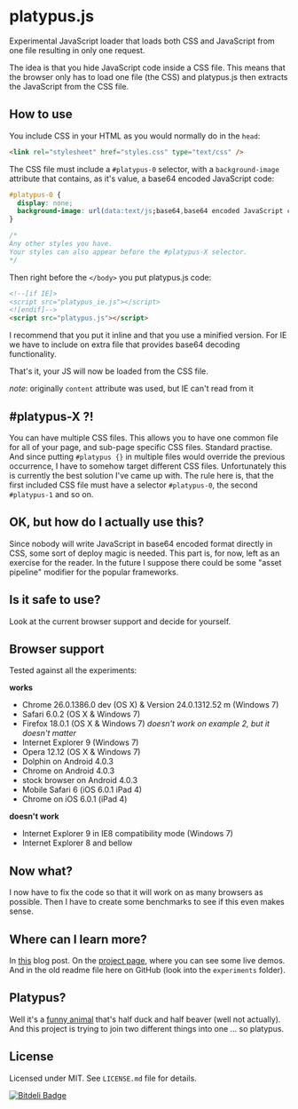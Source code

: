 # platypus.js

Experimental JavaScript loader that loads both CSS and JavaScript from one file resulting in only one request.

The idea is that you hide JavaScript code inside a CSS file. This means that the browser only has to load one file (the CSS) and platypus.js then extracts the JavaScript from the CSS file.

## How to use

You include CSS in your HTML as you would normally do in the `head`:

```html
<link rel="stylesheet" href="styles.css" type="text/css" />
```
The CSS file must include a `#platypus-0` selector, with a `background-image` attribute that contains, as it's value, a base64 encoded JavaScript code:

```css
#platypus-0 {
  display: none;
  background-image: url(data:text/js;base64,base64 encoded JavaScript code);
}

/*
Any other styles you have.
Your styles can also appear before the #platypus-X selector.
*/
```

Then right before the `</body>` you put platypus.js code:

```html
<!--[if IE]>
<script src="platypus_ie.js"></script>
<![endif]-->
<script src="platypus.js"></script>
```

I recommend that you put it inline and that you use a minified version. For IE we have to include on extra file that provides base64 decoding functionality.

That's it, your JS will now be loaded from the CSS file.

*note*: originally `content` attribute was used, but IE can't read from it

## #platypus-X ?!
You can have multiple CSS files. This allows you to have one common file for all of your page, and sub-page specific CSS files. Standard practise.
And since putting `#platypus {}` in multiple files would override the previous occurrence, I have to somehow target different CSS files. Unfortunately this is currently the best solution I've came up with.
The rule here is, that the first included CSS file must have a selector `#platypus-0`, the second `#platypus-1` and so on.

## OK, but how do I actually use this?
Since nobody will write JavaScript in base64 encoded format directly in CSS, some sort of deploy magic is needed. This part is, for now, left as an exercise for the reader. In the future I suppose there could be some "asset pipeline" modifier for the popular frameworks.

## Is it safe to use?
Look at the current browser support and decide for yourself.

## Browser support
Tested against all the experiments:

**works**
- Chrome 26.0.1386.0 dev (OS X) & Version 24.0.1312.52 m (Windows 7)
- Safari 6.0.2 (OS X & Windows 7)
- Firefox 18.0.1 (OS X & Windows 7) *doesn't work on example 2, but it doesn't matter*
- Internet Explorer 9 (Windows 7)
- Opera 12.12 (OS X & Windows 7)
- Dolphin on Android 4.0.3
- Chrome on Android 4.0.3
- stock browser on Android 4.0.3
- Mobile Safari 6 (iOS 6.0.1 iPad 4)
- Chrome on iOS 6.0.1 (iPad 4)

**doesn't work**
- Internet Explorer 9 in IE8 compatibility mode (Windows 7)
- Internet Explorer 8 and bellow

## Now what?
I now have to fix the code so that it will work on as many browsers as possible. Then I have to create some benchmarks to see if this even makes sense.

## Where can I learn more?
In [this](http://hancic.info/load-javascript-and-css-with-one-request) blog post. On the [project page](http://janhancic.github.com/platypus.js/), where you can see some live demos. And in the old readme file here on GitHub (look into the `experiments` folder).

## Platypus?
Well it's a [funny animal](http://en.wikipedia.org/wiki/Platypus) that's half duck and half beaver (well not actually). And this project is trying to join two different things into one … so platypus.

## License
Licensed under MIT. See `LICENSE.md` file for details.

[![Bitdeli Badge](https://d2weczhvl823v0.cloudfront.net/janhancic/platypus.js/trend.png)](https://bitdeli.com/free "Bitdeli Badge")
